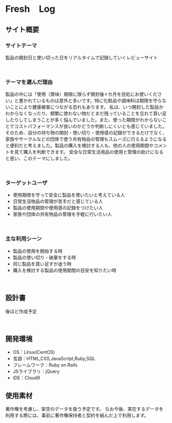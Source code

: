 # Fresh　Log <!--ここにアプリ名を入力-->
<!--​READMEを作成する際は、項目内の【補足説明】は削除して完成させてください。-->
## サイト概要
### サイトテーマ
製品の開封日と使い切った日をリアルタイムで記録していくレビューサイト
<!-- 【補足説明】 -->
<!-- - 〜なコミュニティサイトorレビューサイトorSNS　と１文で記載する --> 
​
### テーマを選んだ理由
製品の中には「使用（賞味）期限に限らず開封後⚪︎カ月を目処にお使いください」と書かれているものは意外と多いです。特に化粧品や調味料は期限を守らないことにより健康被害につながる恐れもあります。
私は、いつ開封した製品かわからなくなったり、頻繁に使わない物だとまだ残っていることを忘れて買い足したりしてしまうことが多く悩んでいました。また、使った期間がわからないことでコストパフォーマンスが良いのかどうか判断しにくいとも感じていました。
そのため、自分の持ち物の開封・使い切り・使用感の記録ができるだけでなく、家族やサークルなどの団体で使う共有物品の管理もスムーズに行えるようになると便利だと考えました。製品の購入を検討する人も、他の人の使用期間やコメントを見て購入を判断できます。
安全な日常生活用品の使用と管理の助けになると思い、このテーマにしました。
<!-- 【補足説明】 -->
<!-- - ですます調で記載しましょう。READMEファイルは企業様も見られます。 -->
<!-- - ３文以上記載しましょう。 -->

<!--　★テーマ理由を記載する際のポイント　-->
<!-- - 自分自身の背景の説明（このポートフォリオを作る前提を説明） -->
<!-- - 扱う題材が抱えている問題・課題の説明 -->
<!-- - ターゲットとするユーザーが持つであろう課題の説明（需要をアピールするため） -->
<!-- - 当問題を解決するために、このようなポートフォリオを制作してみようと考えました」という結び -->

<!-- ★記載例 -->
<!-- もともと料理が好きで、オリジナルレシピで料理を作ることが多いのですが、少しずつレシピが1パターンになってきており頭を悩ませていました。 -->
<!-- 身近に自分と同じように、料理を好んでする友人がいないため困っていた所、他の人がどのようなレシピで作っているのかを知れるサービスがあれば便利だと考えました。 -->
<!-- また料理好きな人だけでなく、日々料理を作る必要があるがレシピに困っている人の助けにもなると考え、このテーマにしました。 -->
​
### ターゲットユーザ
- 使用期限を守って安全に製品を使いたいと考えている人
- 日常生活物品の管理が苦手だと感じている人
- 製品の使用期間や使用感の記録をつけたい人
- 家族や団体の共有物品の管理を手軽に行いたい人
<!-- 【補足説明】 -->
<!-- - 〜な人という記載方法で、2つ以上記載しましょう -->
<!-- - テーマ理由と矛盾のないターゲットを選出しましょう -->
<!-- - 実際にサービスを利用する立場であると想定しましょう  -->
​
### 主な利用シーン
- 製品の使用を開始する時
- 製品の使い切り・破棄をする時
- 同じ製品を買い足すか迷う時
- 購入を検討する製品の使用期間の目安を知りたい時
<!-- 【補足説明】 -->
<!-- - 〜な時という記載方法で、2つ以上記載しましょう -->
​
## 設計書
後ほど作成予定
<!-- 【補足説明】 -->
<!-- - テーマ提出時点では不要です。 -->
<!-- - 当項目には「後ほど作成予定」と記載しましょう。 -->
​
## 開発環境
- OS：Linux(CentOS)
- 言語：HTML,CSS,JavaScript,Ruby,SQL
- フレームワーク：Ruby on Rails
- JSライブラリ：jQuery
- IDE：Cloud9
​
## 使用素材
著作権を考慮し、架空のデータを扱う予定です。
なお今後、実在するデータを利用する際には、事前に著作権保持者と契約を結んだ上で利用します。
<!-- - 外部サービスの画像素材・音声素材を使用した場合は、必ずサービス名とURLを明記してください。 -->
<!-- - アプリケーションの実装に使用したgem/bootstrapのリファレンスなどの記載は不要です。 -->
<!-- - 使用しない場合は、使用素材の項目をREADMEから削除してください。 -->
<!-- - 架空の団体・題材を前提にポートフォリオを制作する場合、下記のテンプレートを当項目内に記載しましょう。 -->
<!-- 【テンプレート】 -->
<!-- 著作権を考慮し、架空のデータを扱う予定です。 -->
<!-- なお今後、実在するデータを利用する際には、事前に著作権保持者と契約を結んだ上で利用します。 -->